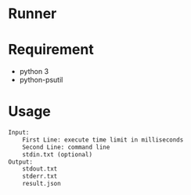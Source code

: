 # Runner

# Requirement

- python 3
- python-psutil

# Usage

``` txt
Input:
	First Line: execute time limit in milliseconds
	Second Line: command line
	stdin.txt (optional)
Output:
	stdout.txt
	stderr.txt
	result.json
```
